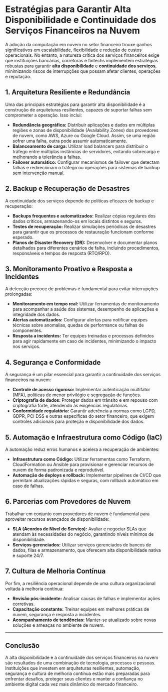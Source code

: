 # Estratégias para Garantir Alta Disponibilidade e Continuidade dos Serviços Financeiros na Nuvem

A adoção da computação em nuvem no setor financeiro trouxe ganhos significativos em escalabilidade, flexibilidade e redução de custos operacionais. No entanto, a natureza crítica dos serviços financeiros exige que instituições bancárias, corretoras e fintechs implementem estratégias robustas para garantir **alta disponibilidade** e **continuidade dos serviços**, minimizando riscos de interrupções que possam afetar clientes, operações e reputação.

## 1. Arquitetura Resiliente e Redundância

Uma das principais estratégias para garantir alta disponibilidade é a construção de arquiteturas resilientes, capazes de suportar falhas sem comprometer a operação. Isso inclui:

- **Redundância geográfica:** Distribuir aplicações e dados em múltiplas regiões e zonas de disponibilidade (Availability Zones) dos provedores de nuvem, como AWS, Azure ou Google Cloud. Assim, se uma região sofrer uma falha, outra pode assumir automaticamente.
- **Balanceamento de carga:** Utilizar load balancers para distribuir o tráfego entre múltiplas instâncias de servidores, evitando sobrecarga e melhorando a tolerância a falhas.
- **Failover automático:** Configurar mecanismos de failover que detectam falhas e redirecionam o tráfego ou operações para sistemas de backup sem intervenção manual.

## 2. Backup e Recuperação de Desastres

A continuidade dos serviços depende de políticas eficazes de backup e recuperação:

- **Backups frequentes e automatizados:** Realizar cópias regulares dos dados críticos, armazenando-os em locais distintos e seguros.
- **Testes de recuperação:** Realizar simulações periódicas de desastres para garantir que os processos de restauração funcionam conforme esperado.
- **Planos de Disaster Recovery (DR):** Desenvolver e documentar planos detalhados para diferentes cenários de falha, incluindo procedimentos, responsáveis e tempos de resposta (RTO/RPO).

## 3. Monitoramento Proativo e Resposta a Incidentes

A detecção precoce de problemas é fundamental para evitar interrupções prolongadas:

- **Monitoramento em tempo real:** Utilizar ferramentas de monitoramento para acompanhar a saúde dos sistemas, desempenho de aplicações e integridade dos dados.
- **Alertas automatizados:** Configurar alertas para notificar equipes técnicas sobre anomalias, quedas de performance ou falhas de componentes.
- **Resposta a incidentes:** Ter equipes treinadas e processos definidos para agir rapidamente em caso de incidentes, minimizando o impacto nos serviços.

## 4. Segurança e Conformidade

A segurança é um pilar essencial para garantir a continuidade dos serviços financeiros na nuvem:

- **Controle de acesso rigoroso:** Implementar autenticação multifator (MFA), políticas de menor privilégio e segregação de funções.
- **Criptografia de dados:** Proteger dados em trânsito e em repouso com criptografia forte, atendendo às exigências regulatórias.
- **Conformidade regulatória:** Garantir aderência a normas como LGPD, GDPR, PCI DSS e outras específicas do setor financeiro, que exigem controles adicionais para proteção e disponibilidade dos dados.

## 5. Automação e Infraestrutura como Código (IaC)

A automação reduz erros humanos e acelera a recuperação de ambientes:

- **Infraestrutura como Código:** Utilizar ferramentas como Terraform, CloudFormation ou Ansible para provisionar e gerenciar recursos de nuvem de forma padronizada e reprodutível.
- **Automação de deploys e rollback:** Implementar pipelines de CI/CD que permitam atualizações rápidas e seguras, com rollback automático em caso de falhas.

## 6. Parcerias com Provedores de Nuvem

Trabalhar em conjunto com provedores de nuvem é fundamental para aproveitar recursos avançados de disponibilidade:

- **SLA (Acordos de Nível de Serviço):** Avaliar e negociar SLAs que atendam às necessidades do negócio, garantindo níveis mínimos de disponibilidade.
- **Serviços gerenciados:** Utilizar serviços gerenciados de bancos de dados, filas e armazenamento, que oferecem alta disponibilidade nativa e suporte 24/7.

## 7. Cultura de Melhoria Contínua

Por fim, a resiliência operacional depende de uma cultura organizacional voltada à melhoria contínua:

- **Revisão pós-incidente:** Analisar causas de falhas e implementar ações corretivas.
- **Capacitação constante:** Treinar equipes em melhores práticas de nuvem, segurança e resposta a incidentes.
- **Acompanhamento de tendências:** Manter-se atualizado sobre novas soluções e ameaças no ambiente de nuvem.

---

## Conclusão

A alta disponibilidade e a continuidade dos serviços financeiros na nuvem são resultados de uma combinação de tecnologia, processos e pessoas. Instituições que investem em arquiteturas resilientes, automação, segurança e cultura de melhoria contínua estão mais preparadas para enfrentar desafios, proteger seus clientes e manter a confiança no ambiente digital cada vez mais dinâmico do mercado financeiro.